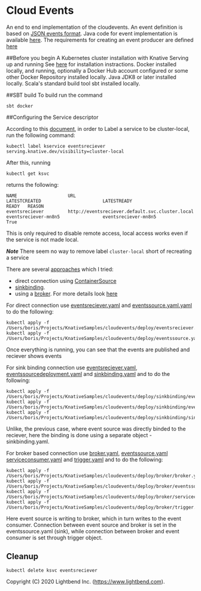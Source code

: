 # Cloud Events

An end to end implementation of the cloudevents. An event definition is based on [JSON events format](https://github.com/cloudevents/spec/blob/master/json-format.md).
Java code for event implementation is available [here](https://github.com/cloudevents/sdk-java/blob/master/core/src/main/java/io/cloudevents/core/v1/CloudEventV1.java).
The requirements for creating an event producer are defined [here](https://github.com/knative/docs/tree/master/docs/eventing/samples/container-source#create-a-new-event-source-using-containersource)

##Before you begin
A Kubernetes cluster installation with Knative Serving up and running See [here](README.md) for installation instractions.
Docker installed locally, and running, optionally a Docker Hub account configured or some other Docker Repository installed locally.
Java JDK8 or later installed locally.
Scala's standard build tool sbt installed locally.

##SBT build
To build run the command
````
sbt docker
````
##Configuring the Service descriptor

According to this [document](https://knative.dev/docs/serving/cluster-local-route/), in order 
to Label a service to be cluster-local, run the following command:
````
kubectl label kservice eventsreciever serving.knative.dev/visibility=cluster-local 
```` 
After this, running
````
kubectl get ksvc
````
returns the following:
````
NAME                   URL                                                       LATESTCREATED                       LATESTREADY                         READY   REASON
eventsreciever         http://eventsreciever.default.svc.cluster.local           eventsreciever-mn8n5                eventsreciever-mn8n5                True    
````

This is only required to disable remote access, local access works even if the service is not made local. 

***Note*** There seem no way to remove label `cluster-local` short of recreating a service

There are several [approaches](https://github.com/knative/docs/tree/master/docs/eventing/samples/writing-event-source-easy-way)
which I tried: 
* direct connection using [ContainerSource](deploy) 
* [sinkbinding](deploy/sinkbinding).
* using a [broker](deploy/broker). For more details look [here](https://knative.dev/docs/eventing/broker/)

For direct connection use [eventsreciever.yaml](deploy/eventsreciever.yaml) and [eventssource.yaml.yaml](deploy/eventssource.yaml) to do the following:
````
kubectl apply -f /Users/boris/Projects/KnativeSamples/cloudevents/deploy/eventsreciever.yaml
kubectl apply -f /Users/boris/Projects/KnativeSamples/cloudevents/deploy/eventssource.yaml
````
Once everything is running, you can see that the events are published and reciever shows events

For sink binding connection use [eventsreciever.yaml](deploy/sinkbinding/eventsreciever.yaml), 
[eventssourcedeployment.yaml](deploy/sinkbinding/eventssourcedeployment.yaml) and [sinkbinding.yaml](deploy/sinkbinding/sinkbinding.yaml) and to do the following:
````
kubectl apply -f /Users/boris/Projects/KnativeSamples/cloudevents/deploy/sinkbinding/eventsreciever.yaml
kubectl apply -f /Users/boris/Projects/KnativeSamples/cloudevents/deploy/sinkbinding/eventssourcedeployment.yaml
kubectl apply -f /Users/boris/Projects/KnativeSamples/cloudevents/deploy/sinkbinding/sinkbinding.yaml
````

Unlike, the previous case, where event source was directly binded to the reciever, here the binding is done using a separate
object - sinkbinding.yaml.

For broker based connection use [broker.yaml](deploy/broker/broker.yaml), [eventssource.yaml](deploy/broker/eventssource.yaml) 
[serviceconsumer.yaml](deploy/broker/serviceconsumer.yaml) and [trigger.yaml](deploy/broker/trigger.yaml) and to do the following:
````
kubectl apply -f /Users/boris/Projects/KnativeSamples/cloudevents/deploy/broker/broker.yaml
kubectl apply -f /Users/boris/Projects/KnativeSamples/cloudevents/deploy/broker/eventssource.yaml
kubectl apply -f /Users/boris/Projects/KnativeSamples/cloudevents/deploy/broker/serviceconsumer.yaml
kubectl apply -f /Users/boris/Projects/KnativeSamples/cloudevents/deploy/broker/trigger.yaml
````
Here event source is writing to broker, which in turn writes to the event consumer. Connection between 
event source and broker is set in the eventssource.yaml (sink), while connection between broker 
and event consumer is set through trigger object.

## Cleanup
````
kubectl delete ksvc eventsreciever
````

Copyright (C) 2020 Lightbend Inc. (https://www.lightbend.com).

